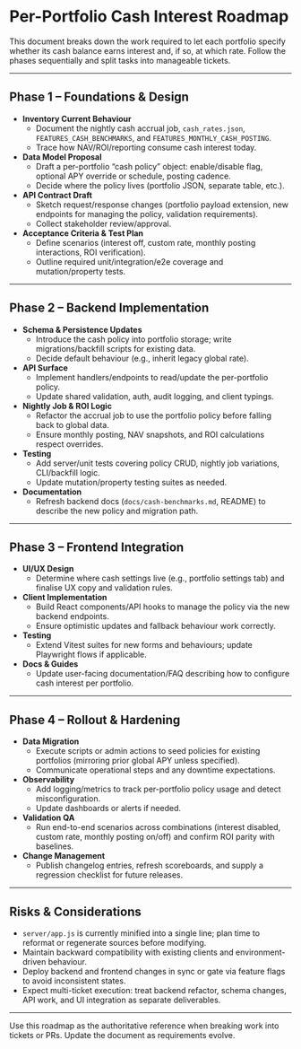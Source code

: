 <!-- markdownlint-disable MD013 -->

# Per-Portfolio Cash Interest Roadmap

This document breaks down the work required to let each portfolio specify whether its cash balance earns interest and, if so, at which rate. Follow the phases sequentially and split tasks into manageable tickets.

---

## Phase 1 – Foundations & Design

- **Inventory Current Behaviour**
  - Document the nightly cash accrual job, `cash_rates.json`, `FEATURES_CASH_BENCHMARKS`, and `FEATURES_MONTHLY_CASH_POSTING`.
  - Trace how NAV/ROI/reporting consume cash interest today.
- **Data Model Proposal**
  - Draft a per-portfolio “cash policy” object: enable/disable flag, optional APY override or schedule, posting cadence.
  - Decide where the policy lives (portfolio JSON, separate table, etc.).
- **API Contract Draft**
  - Sketch request/response changes (portfolio payload extension, new endpoints for managing the policy, validation requirements).
  - Collect stakeholder review/approval.
- **Acceptance Criteria & Test Plan**
  - Define scenarios (interest off, custom rate, monthly posting interactions, ROI verification).
  - Outline required unit/integration/e2e coverage and mutation/property tests.

---

## Phase 2 – Backend Implementation

- **Schema & Persistence Updates**
  - Introduce the cash policy into portfolio storage; write migrations/backfill scripts for existing data.
  - Decide default behaviour (e.g., inherit legacy global rate).
- **API Surface**
  - Implement handlers/endpoints to read/update the per-portfolio policy.
  - Update shared validation, auth, audit logging, and client typings.
- **Nightly Job & ROI Logic**
  - Refactor the accrual job to use the portfolio policy before falling back to global data.
  - Ensure monthly posting, NAV snapshots, and ROI calculations respect overrides.
- **Testing**
  - Add server/unit tests covering policy CRUD, nightly job variations, CLI/backfill logic.
  - Update mutation/property testing suites as needed.
- **Documentation**
  - Refresh backend docs (`docs/cash-benchmarks.md`, README) to describe the new policy and migration path.

---

## Phase 3 – Frontend Integration

- **UI/UX Design**
  - Determine where cash settings live (e.g., portfolio settings tab) and finalise UX copy and validation rules.
- **Client Implementation**
  - Build React components/API hooks to manage the policy via the new backend endpoints.
  - Ensure optimistic updates and fallback behaviour work correctly.
- **Testing**
  - Extend Vitest suites for new forms and behaviours; update Playwright flows if applicable.
- **Docs & Guides**
  - Update user-facing documentation/FAQ describing how to configure cash interest per portfolio.

---

## Phase 4 – Rollout & Hardening

- **Data Migration**
  - Execute scripts or admin actions to seed policies for existing portfolios (mirroring prior global APY unless specified).
  - Communicate operational steps and any downtime expectations.
- **Observability**
  - Add logging/metrics to track per-portfolio policy usage and detect misconfiguration.
  - Update dashboards or alerts if needed.
- **Validation QA**
  - Run end-to-end scenarios across combinations (interest disabled, custom rate, monthly posting on/off) and confirm ROI parity with baselines.
- **Change Management**
  - Publish changelog entries, refresh scoreboards, and supply a regression checklist for future releases.

---

## Risks & Considerations

- `server/app.js` is currently minified into a single line; plan time to reformat or regenerate sources before modifying.
- Maintain backward compatibility with existing clients and environment-driven behaviour.
- Deploy backend and frontend changes in sync or gate via feature flags to avoid inconsistent states.
- Expect multi-ticket execution: treat backend refactor, schema changes, API work, and UI integration as separate deliverables.

---

Use this roadmap as the authoritative reference when breaking work into tickets or PRs. Update the document as requirements evolve.
